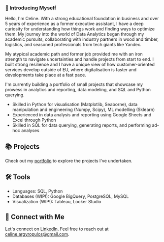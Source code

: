### 🙋 Introducing Myself

Hello, I'm Celine. With a strong educational foundation in business and over 5 years of experience as a former executive assistant, I have a deep curiosity for understanding how things work and finding ways to optimize them. My journey into the world of Data Analytics began through my academic pursuits, collaborating with industry partners in wood and timber, logistics, and seasoned professionals from tech giants like Yandex.

My atypical academic path and former job provided me with an iron strength to navigate uncertainties and handle projects from start to end. I built strong resilience and I have a unique view of how customer-oriented services develop outside of EU, where digitalisation is faster and developments take place at a fast pace. 

I'm currently building a portfolio of small projects that showcase my prowess in analytics and reporting, data modeling, and SQL and Python querying.

- Skilled in Python for visualisation (Matplotlib, Seaborne), data manipulation and engineering (Numpy, Scipy), ML modelling (Sklearn)
- Experienced in data analysis and reporting using Google Sheets and Excel through Python
- Skilled in SQL for data querying, generating reports, and performing ad-hoc analyses

## 📚 Projects

Check out my [portfolio](https://github.com/celinargy/Portfolio-guide/blob/main/README.md) to explore the projects I've undertaken.

## 🛠️ Tools

- Languages: SQL, Python
- Databases (WIP!): Google BigQuery, PostgreSQL, MySQL
- Visualization (WIP!): Tableau, Looker Studio

## 👋 Connect with Me

Let's connect on [LinkedIn](https://www.linkedin.com/in/celineargyropoulos/). Feel free to reach out at [celine.argyropulos@gmail.com](mailto:celine.argyropoulos@gmail.com).
